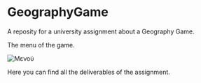 # GeographyGame
A reposity for a university assignment about a Geography Game.

The menu of the game.

![Μενού](https://user-images.githubusercontent.com/56443489/148045891-c07a9513-6c8d-44cc-b98c-2f23159159bf.png)


Here you can find all the deliverables of the assignment.
